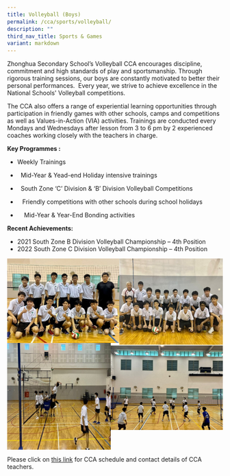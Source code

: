 ```yaml
---
title: Volleyball (Boys)
permalink: /cca/sports/volleyball/
description: ""
third_nav_title: Sports & Games
variant: markdown
---
```

Zhonghua Secondary School’s Volleyball CCA encourages discipline, commitment and high standards of play and sportsmanship. Through rigorous training sessions, our boys are constantly motivated to better their personal performances.&nbsp; Every year, we strive to achieve excellence in the National Schools' Volleyball competitions.

The CCA also offers a range of experiential learning opportunities through participation in friendly games with other schools, camps and competitions as well as Values-in-Action (VIA) activities. Trainings are conducted every Mondays and Wednesdays after lesson from 3 to 6 pm by 2 experienced coaches working closely with the teachers in charge.

**Key Programmes :**
*    Weekly Trainings

*   &nbsp; Mid-Year &amp; Yead-end Holiday intensive trainings

*   &nbsp; South Zone ‘C’ Division &amp; ‘B’ Division Volleyball Competitions

*   &nbsp;&nbsp; Friendly competitions with other schools during school holidays

*   &nbsp;&nbsp;&nbsp; Mid-Year &amp; Year-End Bonding activities

**Recent Achievements:**

*   2021 South Zone B Division Volleyball Championship – 4th Position
*   2022 South Zone C Division Volleyball Championship – 4th Position

<img src="/images/volleyb1.jpg" style="width:52%" align="left">
<img src="/images/volleyb2.jpg" style="width:48%" align="right">

<br clear="left">

<img src="/images/volleyb4.jpg" style="width:48%" align="left">
<img src="/images/volleyb3.jpg" style="width:52%" align="right">

<br clear="left">

Please click on [this link](https://www.zhonghuasec.moe.edu.sg/cca/schedule/) for CCA schedule and contact details of CCA teachers.